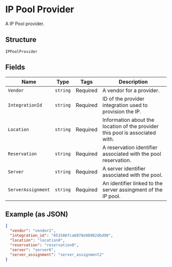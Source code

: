 
# IP Pool Provider

A IP Pool provider.

## Structure

`IPPoolProvider`

## Fields

| Name | Type | Tags | Description |
|  --- | --- | --- | --- |
| `Vendor` | `string` | Required | A vendor for a provider. |
| `IntegrationId` | `string` | Required | ID of the provider integration used to provision the IP. |
| `Location` | `string` | Required | Information about the location of the provider this pool is associated with. |
| `Reservation` | `string` | Required | A reservation identifier associated with the pool reservation. |
| `Server` | `string` | Required | A server identifier associated with the pool. |
| `ServerAssignment` | `string` | Required | An identifier linked to the server assingment of the IP pool. |

## Example (as JSON)

```json
{
  "vendor": "vendor2",
  "integration_id": "651586fca6078e98982dbd90",
  "location": "location0",
  "reservation": "reservation0",
  "server": "server0",
  "server_assignment": "server_assignment2"
}
```

